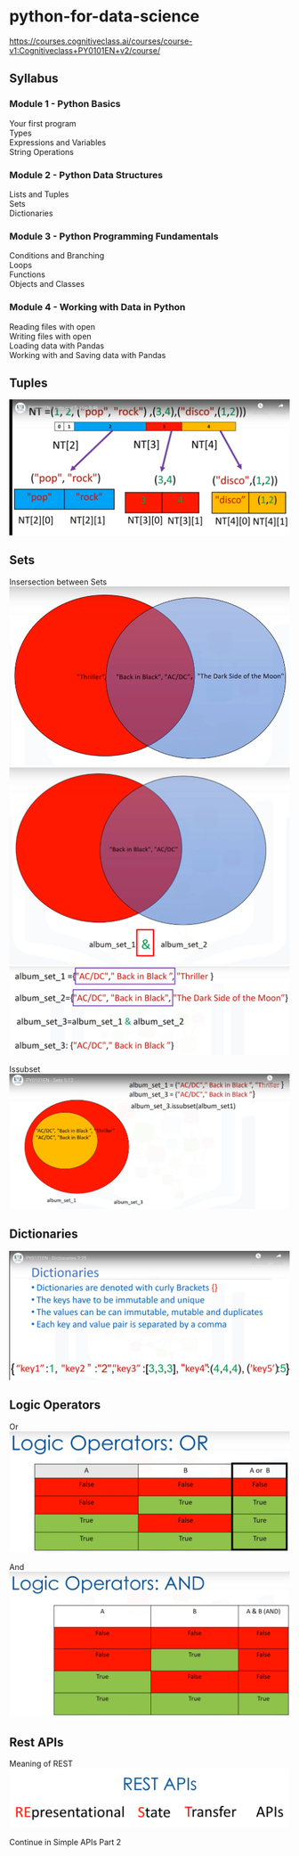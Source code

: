 # python-for-data-science
https://courses.cognitiveclass.ai/courses/course-v1:Cognitiveclass+PY0101EN+v2/course/  

## Syllabus  

### Module 1 - Python Basics  

Your first program  
Types  
Expressions and Variables  
String Operations  

### Module 2 - Python Data Structures  

Lists and Tuples  
Sets  
Dictionaries  

### Module 3 - Python Programming Fundamentals  

Conditions and Branching  
Loops  
Functions  
Objects and Classes  

### Module 4 - Working with Data in Python  

Reading files with open  
Writing files with open  
Loading data with Pandas  
Working with and Saving data with Pandas  

## Tuples
![](/img/TuplesTree.png)  

## Sets  
Insersection between Sets
![](/img/IntersectionSet1.png)  
![](/img/IntersectionSet2.png)  
![](/img/IntersectionSet3.png)  

Issubset
![](/img/issubset.png)


## Dictionaries
![](/img/dictionaries1.png)


## Logic Operators
Or
![](/img/OperatorOr.png)  

And
![](/img/OperatorAnd.png)  

## Rest APIs
Meaning of REST  
![](/img/RESTMeaning.png)

Continue in Simple APIs Part 2